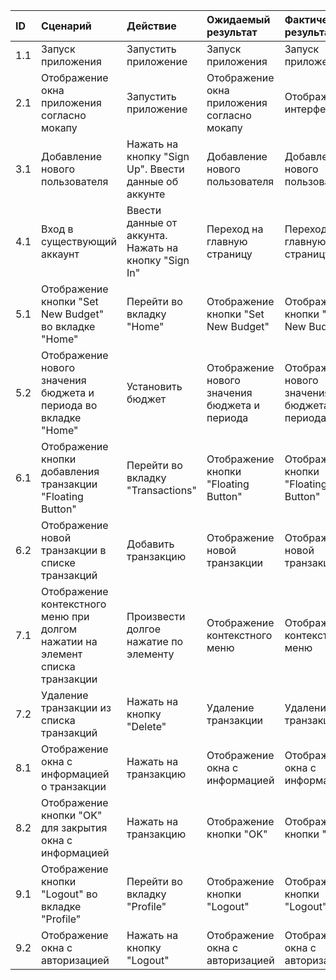 |ID|Cценарий|Действие|Ожидаемый результат|Фактический результат| Оценка|
|:--|:---|:---|:---|:---|:---|
|1.1| Запуск приложения | Запустить приложение | Запуск приложения | Запуск приложения | Тест пройден|  
|2.1| Отображение окна приложения согласно мокапу | Запустить приложение | Отображение окна приложения согласно мокапу | Отображение интерфейса | Тест пройден|
|3.1| Добавление нового пользователя | Нажать на кнопку "Sign Up". Ввести данные об аккунте | Добавление нового пользователя | Добавление нового пользователя  | Тест пройден|
|4.1| Вход в существующий аккаунт | Ввести данные от аккунта. Нажать на кнопку "Sign In"| Переход на главную страницу | Переход на главную страницу | Тест пройден|
|5.1| Отображение кнопки "Set New Budget" во вкладке "Home" | Перейти во вкладку "Home" | Отображение кнопки "Set New Budget" | Отображение кнопки "Set New Budget" |Тест пройден|
|5.2| Отображение нового значения бюджета и периода во вкладке "Home" | Установить бюджет | Отображение нового значения бюджета и периода | Отображение нового значения бюджета и периода |Тест пройден|
|6.1| Отображение кнопки добавления транзакции "Floating Button" | Перейти во вкладку "Transactions" | Отображение кнопки "Floating Button" | Отображение кнопки "Floating Button" |Тест пройден|
|6.2| Отображение новой транзакции в списке транзакций | Добавить транзакцию | Отображение новой транзакции | Отображение новой транзакции |Тест пройден|
|7.1| Отображение контекстного меню при долгом нажатии на элемент списка транзакции | Произвести долгое нажатие по элементу | Отображение контекстного меню | Отображение контекстного меню |Тест пройден|
|7.2| Удаление транзакции из списка транзакций | Нажать на кнопку "Delete" | Удаление транзакции | Удаление транзакции |Тест пройден|
|8.1| Отображение окна с информацией о транзакции | Нажать на транзакцию | Отображение окна с информацией | Отображение окна с информацией |Тест пройден|
|8.2| Отображение кнопки "OK" для закрытия окна с информацией | Нажать на транзакцию | Отображение кнопки "OK" | Отображение кнопки "OK" |Тест пройден|
|9.1| Отображение кнопки "Logout" во вкладке "Profile" | Перейти во вкладку "Profile" | Отображение кнопки "Logout" | Отображение кнопки "Logout" |Тест пройден|
|9.2| Отображение окна с авторизацией | Нажать на кнопку "Logout" | Отображение окна с авторизацией | Отображение окна с авторизацией |Тест пройден|
